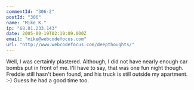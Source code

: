 ```yaml
---
commentId: "306-2"
postId: "306"
name: "Mike K."
ip: "68.81.233.143"
date: 2005-09-19T02:19:09.000Z
email: "mike@webcodefocus.com"
url: "http://www.webcodefocus.com/deepthoughts/"
---
```

<p>Well, I was certainly plastered. Although, I did not have nearly enough car bombs put in front of me.
I'll have to say, that was one fun night though.  Freddie still hasn't been found, and his truck is still outside my apartment. :-) Guess he had a good time too.</p>
